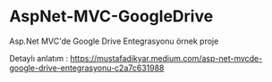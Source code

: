 # AspNet-MVC-GoogleDrive
Asp.Net MVC'de Google Drive Entegrasyonu örnek proje

Detaylı anlatım : https://mustafadikyar.medium.com/asp-net-mvcde-google-drive-entegrasyonu-c2a7c631988
